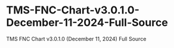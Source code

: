 # TMS-FNC-Chart-v3.0.1.0-December-11-2024-Full-Source
TMS FNC Chart v3.0.1.0 (December 11, 2024) Full Source
